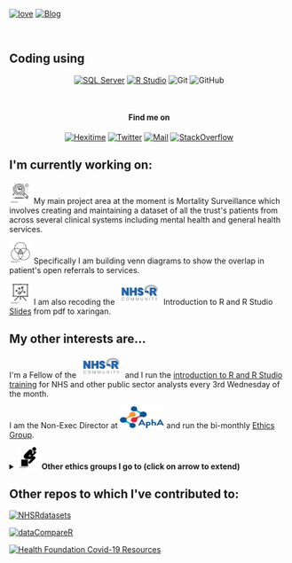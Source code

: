 <a href="https://github.com/CDU-data-science-team" target="_blank"><img alt="love"  src="https://badgen.net/badge/Open%20Source%20%3F/Yes%21/blue?icon=github"/></a>
<a href="https://philosopher-analyst.netlify.app/" target="_blank"><img alt="Blog" src=https://img.shields.io/badge/blog-philosopher--analyst-yellowgreen></a> 

<br> 

## Coding using
<p align="center">
<a href="https://lextuga007.github.io/PhilosopherAnalyst/posts/2021-02-13-finding-sql-varcharmax/" target="_blank"><img alt="SQL Server" src="https://img.shields.io/badge/Microsoft%20SQL%20Server-%2312100E.svg?logo=microsoft-sql-server&logoColor=red&style=for-the-badge"/></a> 
<a href="https://community.rstudio.com/badges/44/new-user-of-the-month" target="_blank"><img alt="R Studio" src="https://img.shields.io/badge/RStudio-%2312100E.svg?logo=rstudio&style=for-the-badge"/></a> 
<a target="_blank"><img alt="Git" src="https://img.shields.io/badge/Git-%2312100E.svg?logo=git&style=for-the-badge"/></a> 
<a target="_blank"><img alt="GitHub" src="https://img.shields.io/badge/GitHub-black?logo=GitHub&style=for-the-badge"/></a> 
</p>
</br>
<h4 align="center">Find me on</h4>
<p align="center"><a 
href="https://hexitime.com/" target="_blank"><img alt="Hexitime"
src="https://img.shields.io/static/v1?label=hexitime&message=skill--exchange&color=blue"/></a> <a 
href="https://twitter.com/Letxuga007" target="_blank"><img alt="Twitter" 
src="https://img.shields.io/twitter/follow/Letxuga007" /></a> <a 
href="mailto:zoe.turner2@notthc.nhs.uk" target="_blank"><img alt="Mail"
src="https://img.shields.io/badge/-zoe.turner2@notthc.nhs.uk-c14438?style=flat-square&logo=Gmail&logoColor=white&link=mailto:zoe.turner2@notthc.nhs.uk"/></a> <a 
href="https://stackoverflow.com/users/11788441/zo%c3%ab-turner" target="_blank"><img alt="StackOverflow" 
src="https://stackoverflow-badge.vercel.app/?userID=11788441" /></a> 
</p>

## I'm currently working on:

<img src="img/noun_analysis_3166081.png" alt="Analysis" width="40" height="40"/> My main project area at the moment is Mortality Surveillance which involves creating and maintaining a dataset of all the trust's patients from across several clinical systems including mental health and general health services. 

<img src="img/noun_Venn Diagram_244898.png" alt="Venn Diagram" width="40" height="40"/> Specifically I am building venn diagrams to show the overlap in patient's open referrals to services. 

<img src="img/noun_presentation_82925.png" alt="Slides" width="40" height="40"/> I am also recoding the [<img src="img/NHSRLogo.png" alt="NHS-R Community" width="80" height="40"/>](https://nhsrcommunity.com/) Introduction to R and R Studio [Slides](https://philosopher-analyst.netlify.app/collection/) from pdf to xaringan.

## My other interests are...

I'm a Fellow of the [<img src="img/NHSRLogo.png" alt="NHS-R Community" width="80" height="40"/>](https://nhsrcommunity.com/) and I run the [introduction to R and R Studio training](https://nhsrcommunity.com/events/) for NHS and other public sector analysts every 3rd Wednesday of the month.

I am the Non-Exec Director at [<img src="img/Apha-Logo.svg" alt="Association of Professional Healthcare Analysts" width="80" height="40"/>](https://www.aphanalysts.org/) and run the bi-monthly [Ethics Group](https://www.aphanalysts.org/apha-events-and-training/). 

<details>
  <summary><b><img src="img/noun_thinker_215431.png" alt="Philosophy" width="40" height="40"/> Other ethics groups I go to (click on arrow to extend) </b></summary>
✨ [AphA Ethics group](https://www.aphanalysts.org/apha-events-and-training/)<br>
✨ [Data Ethics Group](https://github.com/very-good-science/data-ethics-club)
<br>
✨ [Data Science Campus Ethics Society Reading Group](https://datasciencecampus.github.io/ethics_society_reading_group/) <br>
✨ Nottinghamshire Healthcare NHS Foundation Trust Ethics Committee   <br>
✨ Nottingham University Hospitals Ethics Committee.
</details>



## Other repos to which I've contributed to:

[![NHSRdatasets](https://github-readme-stats.vercel.app/api/pin/?username=nhs-r-community&repo=NHSRdatasets)](https://github.com/nhs-r-community/NHSRdatasets)

[![dataCompareR](https://github-readme-stats.vercel.app/api/pin/?username=capitalone&repo=dataCompareR)](https://github.com/capitalone/dataCompareR)

[![Health Foundation Covid-19 Resources](https://github-readme-stats.vercel.app/api/pin/?username=HFAnalyticsLab&repo=COVID19_Resources)](https://github.com/HFAnalyticsLab/COVID19_Resources)

<!--
Attributions: 
analysis by Flatart from the Noun Project
presentation by Garrett Knoll from the Noun Project
thinker by Gilbert Bages from the Noun Project
Venn Diagram by Josh Sorosky from the Noun Project

Badges from:

inspiration from https://github.com/claytonjhamilton/claytonjhamilton
https://github.com/Naereen/badges
https://github.com/ellerbrock/open-source-badges/blob/master/README.md - not used
https://github.com/anuraghazra/github-readme-stats
https://shields.io/category/build


-->

